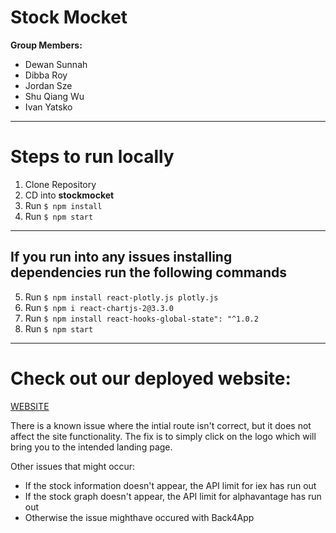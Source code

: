 # Stock Mocket
**Group Members:**
* Dewan Sunnah
* Dibba Roy
* Jordan Sze
* Shu Qiang Wu
* Ivan Yatsko
 
 
 
---
 
 
# Steps to run locally
 
 
1. Clone Repository
2. CD into **stockmocket**
3. Run `$ npm install`
4. Run `$ npm start`
 
 
 
---
 
## If you run into any issues installing dependencies run the following commands
 
5. Run `$ npm install react-plotly.js plotly.js`
6. Run `$ npm i react-chartjs-2@3.3.0`
7. Run `$ npm install react-hooks-global-state": "^1.0.2`
8. Run `$ npm start`
 
> 
 
---
# Check out our deployed website:
[WEBSITE](https://stock-market-api.github.io/Stock-Market-API-CS499/)

There is a known issue where the intial route isn't correct, but it does not affect the site functionality. The fix is to simply click on the logo which will bring you to the intended landing page.

Other issues that might occur:
- If the stock information doesn't appear, the API limit for iex has run out
- If the stock graph doesn't appear, the API limit for alphavantage has run out
- Otherwise the issue mighthave occured with Back4App




